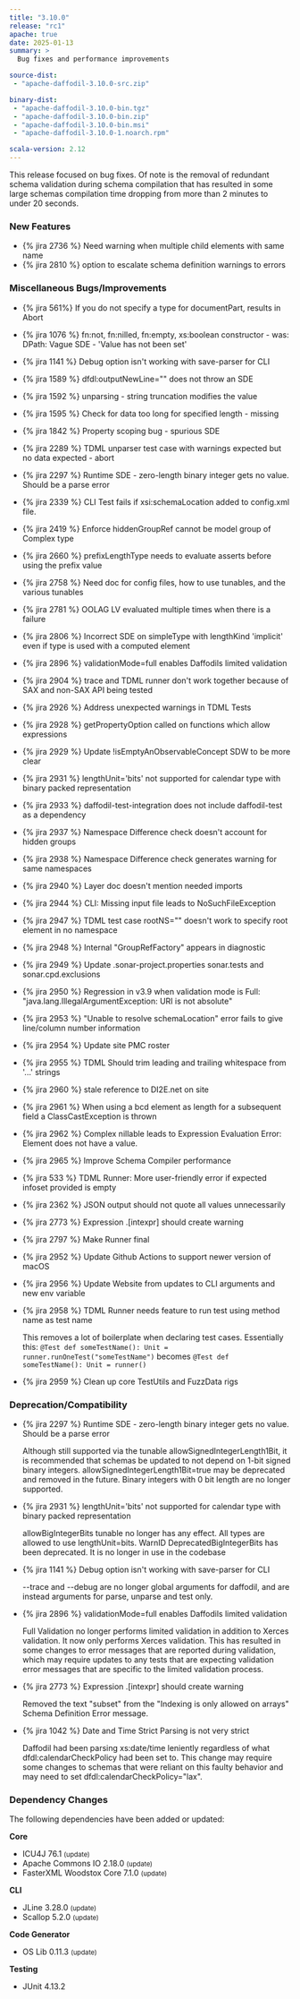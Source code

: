 ```yaml
---
title: "3.10.0"
release: "rc1"
apache: true
date: 2025-01-13
summary: >
  Bug fixes and performance improvements

source-dist:
 - "apache-daffodil-3.10.0-src.zip"

binary-dist:
 - "apache-daffodil-3.10.0-bin.tgz"
 - "apache-daffodil-3.10.0-bin.zip"
 - "apache-daffodil-3.10.0-bin.msi"
 - "apache-daffodil-3.10.0-1.noarch.rpm"

scala-version: 2.12
---
```


This release focused on bug fixes. Of note is the removal of redundant schema
validation during schema compilation that has resulted in some large schemas
compilation time dropping from more than 2 minutes to under 20 seconds.


### New Features

* {% jira 2736 %} Need warning when multiple child elements with same name
* {% jira 2810 %} option to escalate schema definition warnings to errors

### Miscellaneous Bugs/Improvements

* {% jira 561%} If you do not specify a type for documentPart, results in Abort
* {% jira 1076 %} fn:not, fn:nilled, fn:empty, xs:boolean constructor - was: DPath: Vague SDE - 'Value has not been set'
* {% jira 1141 %} Debug option isn't working with save-parser for CLI
* {% jira 1589 %} dfdl:outputNewLine="" does not throw an SDE
* {% jira 1592 %} unparsing - string truncation modifies the value
* {% jira 1595 %} Check for data too long for specified length - missing
* {% jira 1842 %} Property scoping bug -  spurious SDE
* {% jira 2289 %} TDML unparser test case with warnings expected but no data expected - abort
* {% jira 2297 %} Runtime SDE - zero-length binary integer gets no value.  Should be a parse error
* {% jira 2339 %} CLI Test fails if xsi:schemaLocation added to config.xml file.
* {% jira 2419 %} Enforce hiddenGroupRef cannot be model group of Complex type
* {% jira 2660 %} prefixLengthType needs to evaluate asserts before using the prefix value
* {% jira 2758 %} Need doc for config files, how to use tunables, and the various tunables
* {% jira 2781 %} OOLAG LV evaluated multiple times when there is a failure
* {% jira 2806 %} Incorrect SDE on simpleType with lengthKind 'implicit' even if type is used with a computed element
* {% jira 2896 %} validationMode=full enables Daffodils limited validation
* {% jira 2904 %} trace and TDML runner don't work together because of SAX and non-SAX API being tested
* {% jira 2926 %} Address unexpected warnings in TDML Tests
* {% jira 2928 %} getPropertyOption called on functions which allow expressions
* {% jira 2929 %} Update !isEmptyAnObservableConcept SDW to be more clear
* {% jira 2931 %} lengthUnit='bits' not supported for calendar type with binary packed representation
* {% jira 2933 %} daffodil-test-integration does not include daffodil-test as a dependency
* {% jira 2937 %} Namespace Difference check doesn't account for hidden groups
* {% jira 2938 %} Namespace Difference check generates warning for same namespaces
* {% jira 2940 %} Layer doc doesn't mention needed imports
* {% jira 2944 %} CLI: Missing input file leads to NoSuchFileException
* {% jira 2947 %} TDML test case rootNS="" doesn't work to specify root element in no namespace
* {% jira 2948 %} Internal "GroupRefFactory" appears in diagnostic
* {% jira 2949 %} Update .sonar-project.properties sonar.tests and sonar.cpd.exclusions
* {% jira 2950 %} Regression in v3.9 when validation mode is Full: "java.lang.IllegalArgumentException: URI is not absolute"
* {% jira 2953 %} "Unable to resolve schemaLocation" error fails to give line/column number information
* {% jira 2954 %} Update site PMC roster
* {% jira 2955 %} TDML Should trim leading and trailing whitespace from '<error>...</error>' strings
* {% jira 2960 %} stale reference to DI2E.net on site
* {% jira 2961 %} When using a bcd element as length for a subsequent field a ClassCastException is thrown
* {% jira 2962 %} Complex nillable leads to Expression Evaluation Error: Element does not have a value.
* {% jira 2965 %} Improve Schema Compiler performance
* {% jira 533 %} TDML Runner: More user-friendly error if expected infoset provided is empty
* {% jira 2362 %} JSON output should not quote all values unnecessarily
* {% jira 2773 %} Expression .[intexpr] should create warning
* {% jira 2797 %} Make Runner final
* {% jira 2952 %} Update Github Actions to support newer version of macOS
* {% jira 2956 %} Update Website from updates to CLI arguments and new env variable
* {% jira 2958 %} TDML Runner needs feature to run test using method name as test name

  This removes a lot of boilerplate when declaring test cases. Essentially this:
  `@Test def someTestName(): Unit = runner.runOneTest("someTestName")`
  becomes
  `@Test def someTestName(): Unit = runner()`

* {% jira 2959 %} Clean up core TestUtils and FuzzData rigs

### Deprecation/Compatibility

* {% jira 2297 %} Runtime SDE - zero-length binary integer gets no value.  Should be a parse error

  Although still supported via the tunable allowSignedIntegerLength1Bit, it is recommended that
  schemas be updated to not depend on 1-bit signed binary integers. allowSignedIntegerLength1Bit=true
  may be deprecated and removed in the future. Binary integers with 0 bit length are no longer
  supported.

* {% jira 2931 %} lengthUnit='bits' not supported for calendar type with binary packed representation

  allowBigIntegerBits tunable no longer has any effect. All types are allowed to use lengthUnit=bits.
  WarnID DeprecatedBigIntegerBits has been deprecated. It is no longer in use in the codebase

* {% jira 1141 %} Debug option isn't working with save-parser for CLI

  --trace and --debug are no longer global arguments for daffodil, and are instead arguments for parse, unparse and test only.

* {% jira 2896 %} validationMode=full enables Daffodils limited validation

  Full Validation no longer performs limited validation in addition to Xerces validation. It now only performs Xerces validation.
  This has resulted in some changes to error messages that are reported during validation, which may require updates to any tests
  that are expecting validation error messages that are specific to the limited validation process.

* {% jira 2773 %} Expression .[intexpr] should create warning

  Removed the text "subset" from the "Indexing is only allowed on arrays" Schema Definition Error message.

* {% jira 1042 %} Date and Time Strict Parsing is not very strict

  Daffodil had been parsing xs:date/time leniently regardless of what dfdl:calendarCheckPolicy had been set to. This change may
  require some changes to schemas that were reliant on this faulty behavior and may need to set dfdl:calendarCheckPolicy="lax".

### Dependency Changes

The following dependencies have been added or updated:

**Core**

* ICU4J 76.1 <small>(update)</small>
* Apache Commons IO 2.18.0 <small>(update)</small>
* FasterXML Woodstox Core 7.1.0 <small>(update)</small>

**CLI**

* JLine 3.28.0 <small>(update)</small>
* Scallop 5.2.0 <small>(update)</small>

**Code Generator**

* OS Lib 0.11.3 <small>(update)</small>

**Testing**

* JUnit 4.13.2
